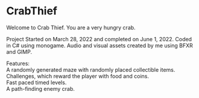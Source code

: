 # CrabThief
Welcome to Crab Thief. You are a very hungry crab.

Project Started on March 28, 2022 and completed on June 1, 2022.
Coded in C# using monogame. Audio and visual assets created by me using BFXR and GIMP.

Features: 
<br/>A randomly generated maze with randomly placed collectible items.
<br/>Challenges, which reward the player with food and coins.
<br/>Fast paced timed levels.
<br/>A path-finding enemy crab. 
